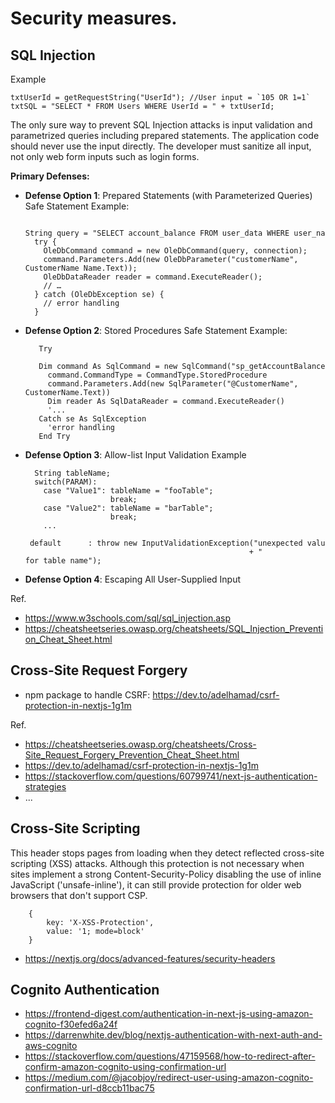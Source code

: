 # Security measures.

## SQL Injection

Example

```
txtUserId = getRequestString("UserId"); //User input = `105 OR 1=1`
txtSQL = "SELECT * FROM Users WHERE UserId = " + txtUserId;
```

The only sure way to prevent SQL Injection attacks is input validation and parametrized queries including prepared statements.
The application code should never use the input directly.
The developer must sanitize all input, not only web form inputs such as login forms.

**Primary Defenses:**

- **Defense Option 1**: Prepared Statements (with Parameterized Queries)
  Safe Statement Example:
  ```
    String query = "SELECT account_balance FROM user_data WHERE user_name = ?";
    try {
      OleDbCommand command = new OleDbCommand(query, connection);
      command.Parameters.Add(new OleDbParameter("customerName", CustomerName Name.Text));
      OleDbDataReader reader = command.ExecuteReader();
      // …
    } catch (OleDbException se) {
      // error handling
    }
  ```
- **Defense Option 2**: Stored Procedures
  Safe Statement Example:
  ```
     Try
       Dim command As SqlCommand = new SqlCommand("sp_getAccountBalance", connection)
       command.CommandType = CommandType.StoredProcedure
       command.Parameters.Add(new SqlParameter("@CustomerName", CustomerName.Text))
       Dim reader As SqlDataReader = command.ExecuteReader()
       '...
     Catch se As SqlException
       'error handling
     End Try
  ```
- **Defense Option 3**: Allow-list Input Validation
  Example
  ```
    String tableName;
    switch(PARAM):
      case "Value1": tableName = "fooTable";
                     break;
      case "Value2": tableName = "barTable";
                     break;
      ...
     default      : throw new InputValidationException("unexpected value provided"
                                                    + " for table name");
  ```
- **Defense Option 4**: Escaping All User-Supplied Input

Ref.

- https://www.w3schools.com/sql/sql_injection.asp
- https://cheatsheetseries.owasp.org/cheatsheets/SQL_Injection_Prevention_Cheat_Sheet.html

## Cross-Site Request Forgery

- npm package to handle CSRF: https://dev.to/adelhamad/csrf-protection-in-nextjs-1g1m

Ref.

- https://cheatsheetseries.owasp.org/cheatsheets/Cross-Site_Request_Forgery_Prevention_Cheat_Sheet.html
- https://dev.to/adelhamad/csrf-protection-in-nextjs-1g1m
- https://stackoverflow.com/questions/60799741/next-js-authentication-strategies
- ...

## Cross-Site Scripting

This header stops pages from loading when they detect reflected cross-site scripting (XSS) attacks.
Although this protection is not necessary when sites implement a strong Content-Security-Policy disabling the use of inline JavaScript ('unsafe-inline'), it can still provide protection for older web browsers that don't support CSP.

```
    {
        key: 'X-XSS-Protection',
        value: '1; mode=block'
    }
```

- https://nextjs.org/docs/advanced-features/security-headers

## Cognito Authentication

- https://frontend-digest.com/authentication-in-next-js-using-amazon-cognito-f30efed6a24f
- https://darrenwhite.dev/blog/nextjs-authentication-with-next-auth-and-aws-cognito
- https://stackoverflow.com/questions/47159568/how-to-redirect-after-confirm-amazon-cognito-using-confirmation-url
- https://medium.com/@jacobjoy/redirect-user-using-amazon-cognito-confirmation-url-d8ccb11bac75
